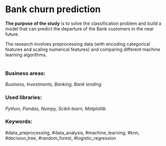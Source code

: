 # Bank churn prediction

**The purpose of the study** is to solve the classification problem and build a model that can predict the departure of the Bank customers in the near future.

The research involves preprocessing data (with encoding categorical features and scaling numerical features) and comparing different machine learning algorithms.<br><br>

### Business areas:
*Business, Investments, Banking, Bank lending*

### Used libraries:
*Python, Pandas, Numpy, Scikit-learn, Matplotlib*

### Keywords:
#data_preprocessing, #data_analysis, #machine_learning, #knn, #decision_tree, #random_forest, #logistic_regression
